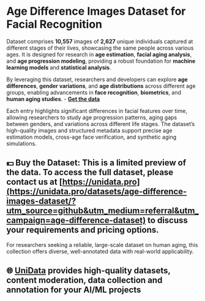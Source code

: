 # Age Difference Images Dataset for Facial Recognition

Dataset comprises **10,557** images of **2,627** unique individuals captured at different stages of their lives, showcasing the same people across various ages. It is designed for research in **age estimation**, **facial aging analysis**, and **age progression modeling**, providing a robust foundation for **machine learning models** and **statistical analysis**.

By leveraging this dataset, researchers and developers can explore **age differences**, **gender variations**, and **age distributions** across different age groups, enabling advancements in **face recognition**, **biometrics**, and **human aging studies**. - **[Get the data](https://unidata.pro/datasets/age-difference-images-dataset/?utm_source=github&utm_medium=referral&utm_campaign=age-difference-dataset)**

Each entry highlights significant differences in facial features over time, allowing researchers to study age progression patterns, aging gaps between genders, and variations across different life stages. The dataset’s high-quality images and structured metadata support precise age estimation models, cross-age face verification, and synthetic aging simulations.

## 💵 Buy the Dataset: This is a limited preview of the data. To access the full dataset, please contact us at [https://unidata.pro](https://unidata.pro/datasets/age-difference-images-dataset/?utm_source=github&utm_medium=referral&utm_campaign=age-difference-dataset) to discuss your requirements and pricing options.

For researchers seeking a reliable, large-scale dataset on human aging, this collection offers diverse, well-annotated data with real-world applicability.

## 🌐 [UniData](https://unidata.pro/datasets/age-difference-images-dataset/?utm_source=github&utm_medium=referral&utm_campaign=age-difference-dataset) provides high-quality datasets, content moderation, data collection and annotation for your AI/ML projects
